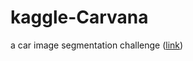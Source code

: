 # kaggle-Carvana
a car image segmentation challenge ([link](https://www.kaggle.com/c/carvana-image-masking-challenge))
